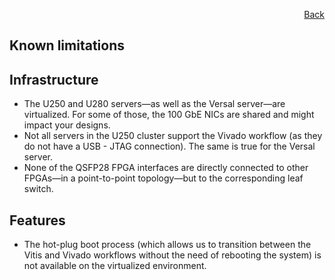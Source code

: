 <div id="readme" class="Box-body readme blob js-code-block-container">
<article class="markdown-body entry-content p-3 p-md-6" itemprop="text">
<p align="right">
<a href="https://github.com/fpgasystems/hacc#sections">Back</a>
</p>

# Known limitations

## Infrastructure
* The U250 and U280 servers—as well as the Versal server—are virtualized. For some of those, the 100 GbE NICs are shared and might impact your designs. 
* Not all servers in the U250 cluster support the Vivado workflow (as they do not have a USB - JTAG connection). The same is true for the Versal server.
* None of the QSFP28 FPGA interfaces are directly connected to other FPGAs—in a point-to-point topology—but to the corresponding leaf switch.

## Features
* The hot-plug boot process (which allows us to transition between the Vitis and Vivado workflows without the need of rebooting the system) is not available on the virtualized environment.